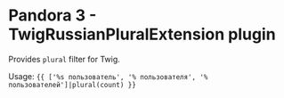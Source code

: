 # Pandora 3 - TwigRussianPluralExtension plugin

Provides `plural` filter for Twig.

Usage: `{{ ['%s пользователь', '% пользователя', '% пользователей']|plural(count) }}`

